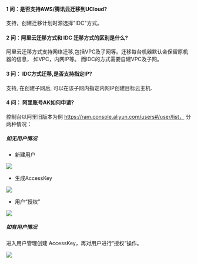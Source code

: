 #### 1 问：是否支持AWS/腾讯云迁移到UCloud?

支持，创建迁移计划时源选择"IDC"方式。

#### 2 问：阿里云迁移方式和 IDC 迁移方式的区别是什么?

阿里云迁移方式支持网络迁移,包括VPC及子网等。迁移每台机器默认会保留原机器的信息， 如VPC，内网IP等。 而IDC的方式需要自建VPC及子网。

#### 3 问： IDC方式迁移,是否支持指定IP?

支持, 在创建子网后, 可以在该子网内指定内网IP创建目标云主机.

#### 4 问： 阿里账号AK如何申请?

控制台以阿里旧版本为例 https://ram.console.aliyun.com/users#/user/list， 分两种情况：

##### 如无用户情况
- 新建用户

![](http://usmc-doc.cn-bj.ufileos.com/faq/usmc-ali-key1.png)

- 生成AccessKey

![](http://usmc-doc.cn-bj.ufileos.com/faq/usmc-ali-key2.png)

- 用户“授权”

![](http://usmc-doc.cn-bj.ufileos.com/faq/usmc-ali-key4.png)

##### 如有用户情况

进入用户管理创建 AccessKey，再对用户进行“授权”操作。

![](http://usmc-doc.cn-bj.ufileos.com/faq/usmc-ali-key6.png)
